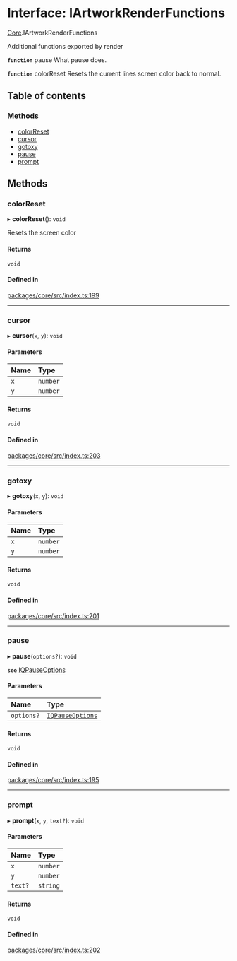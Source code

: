 # Interface: IArtworkRenderFunctions

[Core](../modules/Core.md).IArtworkRenderFunctions

Additional functions exported by render

**`function`** pause What pause does.

**`function`** colorReset Resets the current lines screen color back to normal.

## Table of contents

### Methods

- [colorReset](Core.IArtworkRenderFunctions.md#colorreset)
- [cursor](Core.IArtworkRenderFunctions.md#cursor)
- [gotoxy](Core.IArtworkRenderFunctions.md#gotoxy)
- [pause](Core.IArtworkRenderFunctions.md#pause)
- [prompt](Core.IArtworkRenderFunctions.md#prompt)

## Methods

### colorReset

▸ **colorReset**(): `void`

Resets the screen color

#### Returns

`void`

#### Defined in

[packages/core/src/index.ts:199](https://github.com/iniquitybbs/iniquity/blob/dde6bbb/packages/core/src/index.ts#L199)

___

### cursor

▸ **cursor**(`x`, `y`): `void`

#### Parameters

| Name | Type |
| :------ | :------ |
| `x` | `number` |
| `y` | `number` |

#### Returns

`void`

#### Defined in

[packages/core/src/index.ts:203](https://github.com/iniquitybbs/iniquity/blob/dde6bbb/packages/core/src/index.ts#L203)

___

### gotoxy

▸ **gotoxy**(`x`, `y`): `void`

#### Parameters

| Name | Type |
| :------ | :------ |
| `x` | `number` |
| `y` | `number` |

#### Returns

`void`

#### Defined in

[packages/core/src/index.ts:201](https://github.com/iniquitybbs/iniquity/blob/dde6bbb/packages/core/src/index.ts#L201)

___

### pause

▸ **pause**(`options?`): `void`

**`see`** [IQPauseOptions](Core.IQPauseOptions.md)

#### Parameters

| Name | Type |
| :------ | :------ |
| `options?` | [`IQPauseOptions`](Core.IQPauseOptions.md) |

#### Returns

`void`

#### Defined in

[packages/core/src/index.ts:195](https://github.com/iniquitybbs/iniquity/blob/dde6bbb/packages/core/src/index.ts#L195)

___

### prompt

▸ **prompt**(`x`, `y`, `text?`): `void`

#### Parameters

| Name | Type |
| :------ | :------ |
| `x` | `number` |
| `y` | `number` |
| `text?` | `string` |

#### Returns

`void`

#### Defined in

[packages/core/src/index.ts:202](https://github.com/iniquitybbs/iniquity/blob/dde6bbb/packages/core/src/index.ts#L202)

